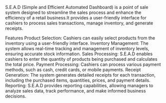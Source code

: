 S.E.A.D (Simple and Efficient Automated Dashboard) is a point of sale system designed to streamline the sales process and enhance the efficiency of a retail business.It provides a user-friendly interface for cashiers to process sales transactions, manage inventory, and generate receipts.

Features
Product Selection: Cashiers can easily select products from the inventory using a user-friendly interface.
Inventory Management: The system allows real-time tracking and management of inventory levels, ensuring accurate stock information.
Sales Processing: S.E.A.D enables cashiers to enter the quantity of products being purchased and calculates the total price.
Payment Processing: Cashiers can process various payment methods, such as cash, credit cards, or mobile payments.
Receipt Generation: The system generates detailed receipts for each transaction, including the purchased items, quantities, prices, and payment details.
Reporting: S.E.A.D provides reporting capabilities, allowing managers to analyze sales data, track performance, and make informed business decisions.
